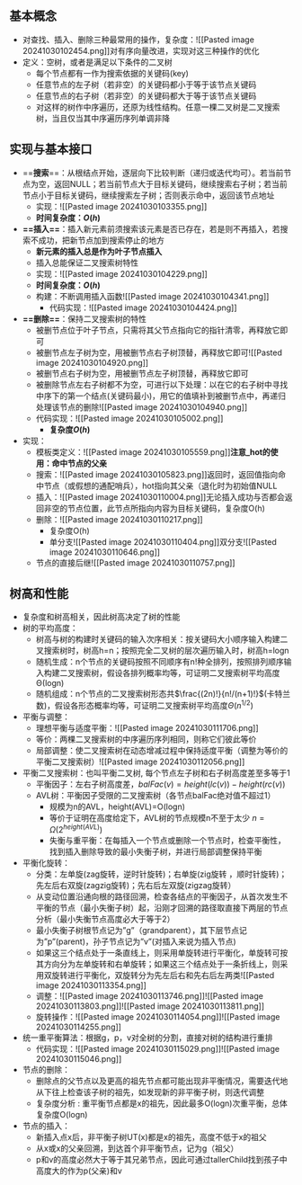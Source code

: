## 基本概念

- 对查找、插入、删除三种最常用的操作，复杂度：![[Pasted image 20241030102454.png]]对有序向量改进，实现对这三种操作的优化
- 定义：空树，或者是满足以下条件的二叉树
	- 每个节点都有一作为搜索依据的关键码(key)
	- 任意节点的左子树（若非空）的关键码都小于等于该节点关键码
	- 任意节点的右子树（若非空）的关键码都大于等于该节点关键码
	- 对这样的树作中序遍历，还原为线性结构。任意一棵二叉树是二叉搜索树，当且仅当其中序遍历序列单调非降
## 实现与基本接口

- ==**搜索**==：从根结点开始，逐层向下比较判断（递归或迭代均可）。若当前节点为空，返回NULL；若当前节点大于目标关键码，继续搜索右子树；若当前节点小于目标关键码，继续搜索左子树；否则表示命中，返回该节点地址
	- 实现：![[Pasted image 20241030103355.png]]
	- **时间复杂度：$O(h)$**
- **==插入==**：插入新元素前须搜索该元素是否已存在，若是则不再插入，若搜索不成功，把新节点加到搜索停止的地方
	- **新元素的插入总是作为叶子节点插入**
	- 插入总能保证二叉搜索树特性
	- 实现：![[Pasted image 20241030104229.png]]
	- **时间复杂度：$O(h)$**
	- 构建：不断调用插入函数![[Pasted image 20241030104341.png]]
		- 代码实现：![[Pasted image 20241030104424.png]]
- **==删除==**：保持二叉搜索树的特性
	- 被删节点位于叶子节点，只需将其父节点指向它的指针清零，再释放它即可
	- 被删节点左子树为空，用被删节点右子树顶替，再释放它即可![[Pasted image 20241030104920.png]]
	- 被删节点右子树为空，用被删节点左子树顶替，再释放它即可
	- 被删除节点左右子树都不为空，可进行以下处理：以在它的右子树中寻找中序下的第一个结点(关键码最小)，用它的值填补到被删节点中，再递归处理该节点的删除![[Pasted image 20241030104940.png]]
	- 代码实现：![[Pasted image 20241030105002.png]]
		- **复杂度$O(h)$**
- 实现：
	- 模板类定义：![[Pasted image 20241030105559.png]]**注意_hot的使用：命中节点的父亲**
	- 搜索：![[Pasted image 20241030105823.png]]返回时，返回值指向命中节点（或假想的通配哨兵），hot指向其父亲（退化时为初始值NULL
	- 插入：![[Pasted image 20241030110004.png]]无论插入成功与否都会返回非空的节点位置，此节点所指向内容为目标关键码，复杂度O(h)
	- 删除：![[Pasted image 20241030110217.png]]
		- 复杂度O(h)
		- 单分支![[Pasted image 20241030110404.png]]双分支![[Pasted image 20241030110646.png]]
	- 节点的直接后继![[Pasted image 20241030110757.png]]
## 树高和性能

- 复杂度和树高相关，因此树高决定了树的性能
- 树的平均高度：
	- 树高与树的构建时关键码的输入次序相关：按关键码大小顺序输入构建二叉搜索树时，树高h=n；按照完全二叉树的层次遍历输入时，树高h=logn
	- 随机生成：n个节点的关键码按照不同顺序有n!种全排列，按照排列顺序输入构建二叉搜索树，假设各排列概率均等，可证明二叉搜索树平均高度Θ(logn)
	- 随机组成：n个节点的二叉搜索树形态共$\frac{(2n)!}{n!/(n+1)!}$(卡特兰数)，假设各形态概率均等，可证明二叉搜索树平均高度$Θ(n^{1/2})$
- 平衡与调整：
	- 理想平衡与适度平衡：![[Pasted image 20241030111706.png]]
	- 等价：两棵二叉搜索树的中序遍历序列相同，则称它们彼此等价
	- 局部调整：使二叉搜索树在动态增减过程中保持适度平衡（调整为等价的平衡二叉搜索树）![[Pasted image 20241030112056.png]]
- 平衡二叉搜索树：也叫平衡二叉树, 每个节点左子树和右子树高度差至多等于1
	- 平衡因子：左右子树高度差，$balFac(v)=height(lc(v))-height(rc(v))$
	- AVL树：平衡因子受限的二叉搜索树（各节点balFac绝对值不超过1）
		- 规模为n的AVL，height(AVL)=O(logn)
		- 等价于证明在高度给定下，AVL树的节点规模n不至于太少 $n = Ω(2^{height(AVL)} )$
		- 失衡与重平衡：在每插入一个节点或删除一个节点时，检查平衡性，找到插入删除导致的最小失衡子树，并进行局部调整保持平衡
- 平衡化旋转：
	- 分类：左单旋(zag旋转，逆时针旋转)；右单旋(zig旋转 ，顺时针旋转)；先左后右双旋(zagzig旋转)；先右后左双旋(zigzag旋转）
	- 从变动位置沿通向根的路径回溯，检查各结点的平衡因子，从首次发生不平衡的节点（最小失衡子树）起，沿刚才回溯的路径取直接下两层的节点分析（最小失衡节点高度必大于等于2）
	- 最小失衡子树根节点记为”g”（grandparent），其下层节点记为”p”(parent)，孙子节点记为”v”(对插入来说为插入节点)
	- 如果这三个结点处于一条直线上，则采用单旋转进行平衡化，单旋转可按其方向分为左单旋转和右单旋转；如果这三个结点处于一条折线上，则采用双旋转进行平衡化，双旋转分为先左后右和先右后左两类![[Pasted image 20241030113354.png]]
	- 调整：![[Pasted image 20241030113746.png]]![[Pasted image 20241030113803.png]]![[Pasted image 20241030113811.png]]
	- 旋转操作：![[Pasted image 20241030114054.png]]![[Pasted image 20241030114255.png]]
- 统一重平衡算法：根据g，p，v对全树的分割，直接对树的结构进行重排
	- 代码实现：![[Pasted image 20241030115029.png]]![[Pasted image 20241030115046.png]]
- 节点的删除：
	- 删除点的父节点以及更高的祖先节点都可能出现非平衡情况，需要迭代地从下往上检查该子树的祖先，如发现新的非平衡子树，则迭代调整
	- 复杂度分析 : 重平衡节点都是x的祖先，因此最多O(logn)次重平衡，总体复杂度O(logn)
- 节点的插入：
	- 新插入点x后，非平衡子树UT(x)都是x的祖先，高度不低于x的祖父
	- 从x或x的父亲回溯，到达首个非平衡节点，记为g（祖父）
	- p和v的高度必然大于等于其兄弟节点，因此可通过tallerChild找到孩子中高度大的作为p(父亲)和v